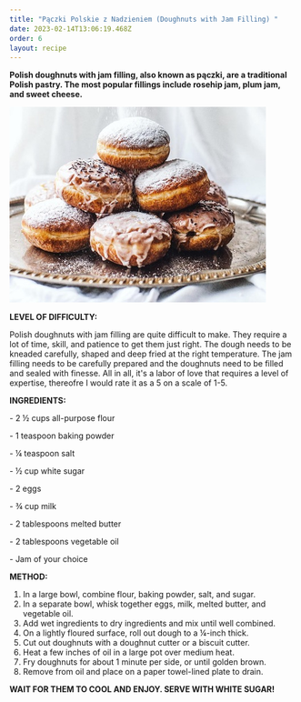 ```yaml
---
title: "Pączki Polskie z Nadzieniem (Doughnuts with Jam Filling) "
date: 2023-02-14T13:06:19.468Z
order: 6
layout: recipe
---
```

**Polish doughnuts with jam filling, also known as pączki, are a traditional Polish pastry. The most popular fillings include rosehip jam, plum jam, and sweet cheese.** 

![](../uploads/rghnre.jpg)

**LEVEL OF DIFFICULTY:**

Polish doughnuts with jam filling are quite difficult to make. They require a lot of time, skill, and patience to get them just right. The dough needs to be kneaded carefully, shaped and deep fried at the right temperature. The jam filling needs to be carefully prepared and the doughnuts need to be filled and sealed with finesse. All in all, it's a labor of love that requires a level of expertise, thereofre I would rate it as a 5 on a scale of 1-5.

**INGREDIENTS:**

\- 2 ½ cups all-purpose flour 

\- 1 teaspoon baking powder 

\- ¼ teaspoon salt

\- ½ cup white sugar 

\- 2 eggs 

\- ¾ cup milk 

\- 2 tablespoons melted butter 

\- 2 tablespoons vegetable oil 

\- Jam of your choice 

**METHOD:**

1. In a large bowl, combine flour, baking powder, salt, and sugar. 
2. In a separate bowl, whisk together eggs, milk, melted butter, and vegetable oil. 
3. Add wet ingredients to dry ingredients and mix until well combined. 
4. On a lightly floured surface, roll out dough to a ¼-inch thick. 
5. Cut out doughnuts with a doughnut cutter or a biscuit cutter. 
6. Heat a few inches of oil in a large pot over medium heat. 
7. Fry doughnuts for about 1 minute per side, or until golden brown. 
8. Remove from oil and place on a paper towel-lined plate to drain.

**WAIT FOR THEM TO COOL AND ENJOY. SERVE WITH WHITE SUGAR!**